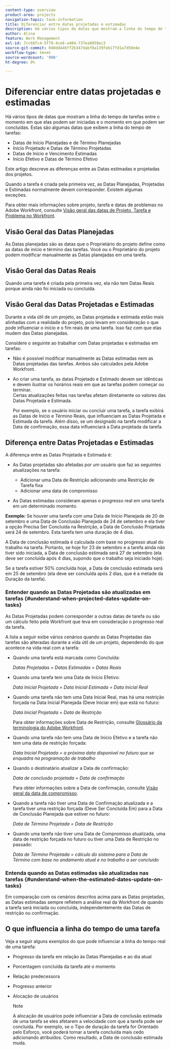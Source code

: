```yaml
---
content-type: overview
product-area: projects
navigation-topic: task-information
title: Diferenciar entre datas projetadas e estimadas
description: Há vários tipos de datas que mostram a linha do tempo de tarefas entre o momento em que elas podem ser iniciadas e o momento em que podem ser concluídas.
author: Alina
feature: Work Management
exl-id: 7cc68fc4-5f79-4ce6-a404-737ea8959ec3
source-git-commit: 040dd446ff2b347dabf8a139feb17fd1a7d50e4e
workflow-type: tm+mt
source-wordcount: '990'
ht-degree: 0%

---
```


# Diferenciar entre datas projetadas e estimadas

Há vários tipos de datas que mostram a linha do tempo de tarefas entre o momento em que elas podem ser iniciadas e o momento em que podem ser concluídas. Estas são algumas datas que exibem a linha do tempo de tarefas:

* Datas de Início Planejadas e de Término Planejadas
* Início Projetado e Datas de Término Projetadas
* Datas de Início e Vencimento Estimadas
* Início Efetivo e Datas de Término Efetivo

Este artigo descreve as diferenças entre as Datas estimadas e projetadas dos projetos.

Quando a tarefa é criada pela primeira vez, as Datas Planejadas, Projetadas e Estimadas normalmente devem corresponder. Existem algumas exceções. 

Para obter mais informações sobre projeto, tarefa e datas de problemas no Adobe Workfront, consulte [Visão geral das datas de Projeto, Tarefa e Problema no Workfront](../../../workfront-basics/navigate-workfront/workfront-navigation/definitions-pti-dates.md).

## Visão Geral das Datas Planejadas

As Datas planejadas são as datas que o Proprietário do projeto define como as datas de início e término das tarefas. Você ou o Proprietário do projeto podem modificar manualmente as Datas planejadas em uma tarefa.

## Visão Geral das Datas Reais

Quando uma tarefa é criada pela primeira vez, ela não tem Datas Reais porque ainda não foi iniciada ou concluída.

## Visão Geral das Datas Projetadas e Estimadas

Durante a vida útil de um projeto, as Datas projetada e estimada estão mais alinhadas com a realidade do projeto, pois levam em consideração o que pode influenciar o início e o fim reais de uma tarefa. Isso faz com que elas mudem das Datas planejadas.

Considere o seguinte ao trabalhar com Datas projetadas e estimadas em tarefas:

* Não é possível modificar manualmente as Datas estimadas nem as Datas projetadas das tarefas. Ambos são calculados pela Adobe Workfront.
* Ao criar uma tarefa, as datas Projetado e Estimado devem ser idênticas e devem ilustrar os horários reais em que as tarefas podem começar ou terminar.\
  Certas atualizações feitas nas tarefas afetam diretamente os valores das Datas Projetada e Estimada. 

  Por exemplo, se o usuário iniciar ou concluir uma tarefa, a tarefa exibirá as Datas de Início e Término Reais, que influenciam as Datas Projetada e Estimada da tarefa. Além disso, se um designado na tarefa modificar a Data de confirmação, essa data influenciará a Data projetada da tarefa.

## Diferença entre Datas Projetadas e Estimadas

A diferença entre as Datas Projetada e Estimada é:

* As Datas projetadas são afetadas por um usuário que faz as seguintes atualizações na tarefa:

   * Adicionar uma Data de Restrição adicionando uma Restrição de Tarefa fixa
   * Adicionar uma data de compromisso

* As Datas estimadas consideram apenas o progresso real em uma tarefa em um determinado momento.

**Exemplo:** Se houver uma tarefa com uma Data de Início Planejada de 20 de setembro e uma Data de Conclusão Planejada de 24 de setembro e ela tiver a opção Precisa Ser Concluída na Restrição, a Data de Conclusão Projetada será 24 de setembro. Esta tarefa tem uma duração de 4 dias.

A Data de conclusão estimada é calculada com base no progresso atual do trabalho na tarefa. Portanto, se hoje for 23 de setembro e a tarefa ainda não tiver sido iniciada, a Data de conclusão estimada será 27 de setembro (ela deve ser concluída após 4 dias, supondo que o trabalho seja iniciado hoje).

Se a tarefa estiver 50% concluída hoje, a Data de conclusão estimada será em 25 de setembro (ela deve ser concluída após 2 dias, que é a metade da Duração da tarefa).


### Entender quando as Datas Projetadas são atualizadas em tarefas {#understand-when-projected-dates-update-on-tasks}

As Datas Projetadas podem corresponder a outras datas de tarefa ou são um cálculo feito pela Workfront que leva em consideração o progresso real da tarefa.

A lista a seguir exibe vários cenários quando as Datas Projetadas das tarefas são alteradas durante a vida útil de um projeto, dependendo do que acontece na vida real com a tarefa:

* Quando uma tarefa está marcada como Concluída:

  *Datas Projetadas = Datas Estimadas = Datas Reais*

* Quando uma tarefa tem uma Data de Início Efetivo:

  *Data Inicial Projetada = Data Inicial Estimada = Data Inicial Real*

* Quando uma tarefa não tem uma Data Inicial Real, mas há uma restrição forçada na Data Inicial Planejada (Deve Iniciar em) que está no futuro:

  *Data Inicial Projetada = Data de Restrição*

  Para obter informações sobre Data de Restrição, consulte [Glossário da terminologia do Adobe Workfront](../../../workfront-basics/navigate-workfront/workfront-navigation/workfront-terminology-glossary.md).

* Quando uma tarefa não tem uma Data de Início Efetivo e a tarefa não tem uma data de restrição forçada:

  *Data Inicial Projetada = a próxima data disponível no futuro que se enquadra na programação de trabalho*

* Quando o destinatário atualizar a Data de confirmação:

  *Data de conclusão projetada = Data de confirmação*

  Para obter informações sobre a Data de confirmação, consulte [Visão geral da data de compromisso](../../../manage-work/projects/updating-work-in-a-project/overview-of-commit-dates.md).

* Quando a tarefa não tiver uma Data de Confirmação atualizada e a tarefa tiver uma restrição forçada (Deve Ser Concluída Em) para a Data de Conclusão Planejada que estiver no futuro:

  *Data de Término Projetada = Data de Restrição*

* Quando uma tarefa não tiver uma Data de Compromisso atualizada, uma data de restrição forçada no futuro ou tiver uma Data de Restrição no passado:

  *Data de Término Projetada = cálculo do sistema para a Data de Término com base no andamento atual e no trabalho a ser concluído*

### Entenda quando as Datas estimadas são atualizadas nas tarefas {#understand-when-the-estimated-dates-update-on-tasks}

Em comparação com os cenários descritos acima para as Datas projetadas, as Datas estimadas sempre refletem a análise real da Workfront de quando a tarefa será iniciada ou concluída, independentemente das Datas de restrição ou confirmação.

## O que influencia a linha do tempo de uma tarefa

Veja a seguir alguns exemplos do que pode influenciar a linha do tempo real de uma tarefa: 

* Progresso da tarefa em relação às Datas Planejadas e ao dia atual
* Porcentagem concluída da tarefa até o momento
* Relação predecessora
* Progresso anterior
* Alocação de usuários

  >[!NOTE]
  >
  >A alocação de usuários pode influenciar a Data de conclusão estimada de uma tarefa se eles afetarem a velocidade com que a tarefa pode ser concluída. Por exemplo, se o Tipo de duração da tarefa for Orientado pelo Esforço, você poderá tornar a tarefa concluída mais cedo adicionando atribuídos. Como resultado, a Data de conclusão estimada muda.
